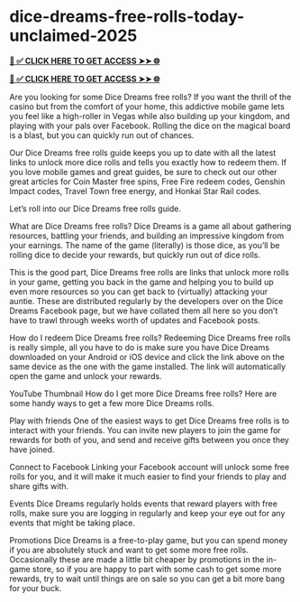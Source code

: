 # dice-dreams-free-rolls-today-unclaimed-2025


**[📌 ✅ CLICK HERE TO GET ACCESS ➤➤ 🌐](https://newmegadeals.xyz/DICE-DREAMS/)**



**[📌 ✅ CLICK HERE TO GET ACCESS ➤➤ 🌐](https://newmegadeals.xyz/DICE-DREAMS/)**



Are you looking for some Dice Dreams free rolls? If you want the thrill of the casino but from the comfort of your home, this addictive mobile game lets you feel like a high-roller in Vegas while also building up your kingdom, and playing with your pals over Facebook. Rolling the dice on the magical board is a blast, but you can quickly run out of chances.

Our Dice Dreams free rolls guide keeps you up to date with all the latest links to unlock more dice rolls and tells you exactly how to redeem them. If you love mobile games and great guides, be sure to check out our other great articles for Coin Master free spins, Free Fire redeem codes, Genshin Impact codes, Travel Town free energy, and Honkai Star Rail codes.

Let’s roll into our Dice Dreams free rolls guide.


What are Dice Dreams free rolls? 
Dice Dreams is a game all about gathering resources, battling your friends, and building an impressive kingdom from your earnings. The name of the game (literally) is those dice, as you’ll be rolling dice to decide your rewards, but quickly run out of dice rolls.

This is the good part, Dice Dreams free rolls are links that unlock more rolls in your game, getting you back in the game and helping you to build up even more resources so you can get back to (virtually) attacking your auntie. These are distributed regularly by the developers over on the Dice Dreams Facebook page, but we have collated them all here so you don’t have to trawl through weeks worth of updates and Facebook posts. 

How do I redeem Dice Dreams free rolls?
Redeeming Dice Dreams free rolls is really simple, all you have to do is make sure you have Dice Dreams downloaded on your Android or iOS device and click the link above on the same device as the one with the game installed. The link will automatically open the game and unlock your rewards.

YouTube Thumbnail
How do I get more Dice Dreams free rolls? 
Here are some handy ways to get a few more Dice Dreams rolls.


Play with friends
One of the easiest ways to get Dice Dreams free rolls is to interact with your friends. You can invite new players to join the game for rewards for both of you, and send and receive gifts between you once they have joined.

Connect to Facebook
Linking your Facebook account will unlock some free rolls for you, and it will make it much easier to find your friends to play and share gifts with.

Events
Dice Dreams regularly holds events that reward players with free rolls, make sure you are logging in regularly and keep your eye out for any events that might be taking place.

Promotions
Dice Dreams is a free-to-play game, but you can spend money if you are absolutely stuck and want to get some more free rolls. Occasionally these are made a little bit cheaper by promotions in the in-game store, so if you are happy to part with some cash to get some more rewards, try to wait until things are on sale so you can get a bit more bang for your buck.
